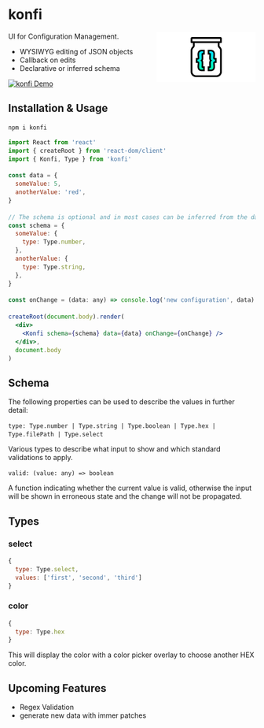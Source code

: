 # konfi

<img align="right" src="https://github.com/tobua/konfi/raw/main/logo.png" width="40%" alt="konfi" />

UI for Configuration Management.

- WYSIWYG editing of JSON objects
- Callback on edits
- Declarative or inferred schema

[![konfi Demo](https://img.shields.io/static/v1?label=konfi&message=Demo&color=brightgreen)](https://tobua.github.io/konfi)

## Installation & Usage

```
npm i konfi
```

```jsx
import React from 'react'
import { createRoot } from 'react-dom/client'
import { Konfi, Type } from 'konfi'

const data = {
  someValue: 5,
  anotherValue: 'red',
}

// The schema is optional and in most cases can be inferred from the data.
const schema = {
  someValue: {
    type: Type.number,
  },
  anotherValue: {
    type: Type.string,
  },
}

const onChange = (data: any) => console.log('new configuration', data)

createRoot(document.body).render(
  <div>
    <Konfi schema={schema} data={data} onChange={onChange} />
  </div>,
  document.body
)
```

## Schema

The following properties can be used to describe the values in further detail:

`type: Type.number | Type.string | Type.boolean | Type.hex | Type.filePath | Type.select`

Various types to describe what input to show and which standard validations to apply.

`valid: (value: any) => boolean`

A function indicating whether the current value is valid, otherwise the input will be shown in erroneous state and the change will not be propagated.

## Types

### select

```js
{
  type: Type.select,
  values: ['first', 'second', 'third']
}
```

### color

```js
{
  type: Type.hex
}
```

This will display the color with a color picker overlay to choose another HEX color.

## Upcoming Features

- Regex Validation
- generate new data with immer patches
